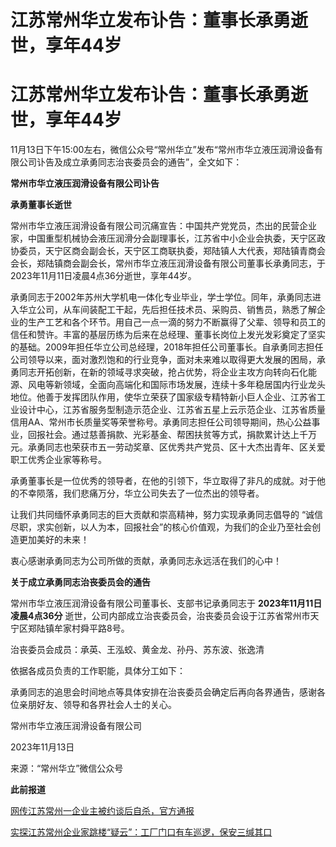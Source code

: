 # 江苏常州华立发布讣告：董事长承勇逝世，享年44岁

# 江苏常州华立发布讣告：董事长承勇逝世，享年44岁

11月13日下午15:00左右，微信公众号“常州华立”发布“常州市华立液压润滑设备有限公司讣告及成立承勇同志治丧委员会的通告”，全文如下：

**常州市华立液压润滑设备有限公司讣告**

**承勇董事长逝世**

常州市华立液压润滑设备有限公司沉痛宣告：中国共产党党员，杰出的民营企业家，中国重型机械协会液压润滑分会副理事长，江苏省中小企业会执委，天宁区政协委员，天宁区商会副会长，天宁区工商联执委，郑陆镇人大代表，郑陆镇青商会会长，郑陆镇商会副会长，常州市华立液压润滑设备有限公司董事长承勇同志，于2023年11月11日凌晨4点36分逝世，享年44岁。

承勇同志于2002年苏州大学机电一体化专业毕业，学士学位。同年，承勇同志进入华立公司，从车间装配工干起，先后担任技术员、采购员、销售员，熟悉了解企业的生产工艺和各个环节。用自己一点一滴的努力不断赢得了父辈、领导和员工的信任和赞许。丰富的基层历练为后来在总经理、董事长岗位上发光发彩奠定了坚实的基础。2009年担任华立公司总经理，2018年担任公司董事长。自承勇同志担任公司领导以来，面对激烈饱和的行业竞争，面对未来难以取得更大发展的困局，承勇同志开拓创新，在新的领域寻求突破，抢占优势，将企业主攻方向转向石化能源、风电等新领域，全面向高端化和国际市场发展，连续十多年稳居国内行业龙头地位。他善于发挥团队作用，使华立荣获了国家级专精特新小巨人企业、江苏省工业设计中心，江苏省服务型制造示范企业、江苏省五星上云示范企业、江苏省质量信用AA、常州市长质量奖等荣誉称号。承勇同志担任公司领导期间，热心公益事业，回报社会。通过慈善捐款、光彩基金、帮困扶贫等方式，捐款累计达上千万元。承勇同志也荣获市五一劳动奖章、区优秀共产党员、区十大杰出青年、区关爱职工优秀企业家等称号。

承勇董事长是一位优秀的领导者，在他的引领下，华立取得了非凡的成就。对于他的不幸陨落，我们悲痛万分，华立公司失去了一位杰出的领导者。

让我们共同缅怀承勇同志的巨大贡献和崇高精神，努力实现承勇同志倡导的
“诚信尽职，求实创新，以人为本，回报社会”的核心价值观，为我们的企业乃至社会创造更加美好的未来！

衷心感谢承勇同志为公司所做的贡献，承勇同志永远活在我们的心中！

**关于成立承勇同志治丧委员会的通告**

常州市华立液压润滑设备有限公司董事长、支部书记承勇同志于 **2023年11月11日凌晨4点36分**
逝世，公司内部成立治丧委员会，治丧委员会设于江苏省常州市天宁区郑陆镇牟家村舜平路8号。

治丧委员会成员：承英、王泓蛟、黄金龙、孙丹、苏东波、张逸清

依据各成员负责的工作职能，具体分工如下：

承勇同志的追思会时间地点等具体安排在治丧委员会确定后再向各界通告，感谢各位亲朋好友、领导和各界社会人士的关心。

常州市华立液压润滑设备有限公司

2023年11月13日

来源：“常州华立”微信公众号

**此前报道**

[网传江苏常州一企业主被约谈后自杀，官方通报](https://new.qq.com/rain/a/20231112A06HFT00)

[实探江苏常州企业家跳楼“疑云”：工厂门口有车巡逻，保安三缄其口](https://new.qq.com/rain/a/20231112A05AGE00)

